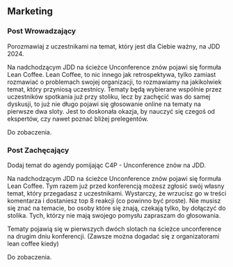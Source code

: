 ## Marketing

### Post Wrowadzający

Porozmawiaj z uczestnikami na temat, który jest dla Ciebie ważny, na JDD 2024.

Na nadchodzącym JDD na ścieżce Unconference znów pojawi się formuła Lean Coffee.
Lean Coffee, to nic innego jak retrospektywa, tylko zamiast rozmawiać o problemach swojej organizacji,
to rozmawiamy na jakikolwiek temat, który przyniosą uczestnicy.
Tematy będą wybierane wspólnie przez uczestników spotkania już przy stoliku,
lecz by zachęcić was do samej dyskusji, to już nie długo pojawi się głosowanie online na tematy na pierwsze dwa sloty.
Jest to doskonała okazja, by nauczyć się czegoś od ekspertów, czy nawet poznać bliżej prelegentów.

Do zobaczenia.

### Post Zachęcający

Dodaj temat do agendy pomijając C4P - Unconference znów na JDD.

Na nadchodzącym JDD na ścieżce Unconference znów pojawi się formuła Lean Coffee.
Tym razem już przed konferencją możesz zgłosić swój własny temat, który przegadasz z uczestnikami.
Wystarczy, że wrzucisz go w treści komentarza i dostaniesz top 8 reakcji (co powinno być proste).
Nie musisz się znać na temacie, bo osoby które się znają, czekają tylko, by dołączyć do stolika.
Tych, którzy nie mają swojego pomysłu zapraszam do głosowania.

Tematy pojawią się w pierwszych dwóch slotach na ścieżce unconference na drugim dniu konferencji.
(Zawsze można dogadać się z organizatorami lean coffee kiedy)

Do zobaczenia.


